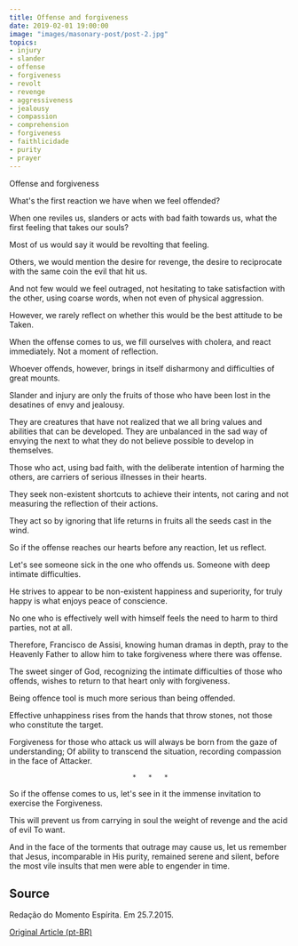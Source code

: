 ```yaml
---
title: Offense and forgiveness
date: 2019-02-01 19:00:00
image: "images/masonary-post/post-2.jpg"
topics: 
- injury
- slander
- offense
- forgiveness
- revolt
- revenge
- aggressiveness
- jealousy
- compassion
- comprehension
- forgiveness
- faithlicidade
- purity
- prayer
---
```


Offense and forgiveness

What's the first reaction we have when we feel offended?

When one reviles us, slanders or acts with bad faith towards us, what the
first feeling that takes our souls?

Most of us would say it would be revolting that feeling.

Others, we would mention the desire for revenge, the desire to reciprocate with the same
coin the evil that hit us.

And not few would we feel outraged, not hesitating to take satisfaction with
the other, using coarse words, when not even of physical aggression.

However, we rarely reflect on whether this would be the best attitude to be
Taken.

When the offense comes to us, we fill ourselves with cholera, and react immediately. Not
a moment of reflection.

Whoever offends, however, brings in itself disharmony and difficulties of
great mounts.

Slander and injury are only the fruits of those who have been lost in the desatines of
envy and jealousy.

They are creatures that have not realized that we all bring values and abilities that
can be developed. They are unbalanced in the sad way of envying the
next to what they do not believe possible to develop in themselves.

Those who act, using bad faith, with the deliberate intention of harming the
others, are carriers of serious illnesses in their hearts.

They seek non-existent shortcuts to achieve their intents, not caring and
not measuring the reflection of their actions.

They act so by ignoring that life returns in fruits all the seeds cast
in the wind.

So if the offense reaches our hearts before any reaction, let us reflect.

Let's see someone sick in the one who offends us. Someone with deep
intimate difficulties.

He strives to appear to be non-existent happiness and superiority, for
truly happy is what enjoys peace of conscience.

No one who is effectively well with himself feels the need to
harm to third parties, not at all.

Therefore, Francisco de Assisi, knowing human dramas in depth,
pray to the Heavenly Father to allow him to take forgiveness where there was offense.

The sweet singer of God, recognizing the intimate difficulties of those who offends,
wishes to return to that heart only with forgiveness.

Being offence tool is much more serious than being offended.

Effective unhappiness rises from the hands that throw stones, not those who
constitute the target.

Forgiveness for those who attack us will always be born from the gaze of understanding; Of
ability to transcend the situation, recording compassion in the face of
Attacker.

                                   *   *   *

So if the offense comes to us, let's see in it the immense invitation to exercise the
Forgiveness.

This will prevent us from carrying in soul the weight of revenge and the acid of evil
To want.

And in the face of the torments that outrage may cause us, let us remember that Jesus,
incomparable in His purity, remained serene and silent, before the most vile
insults that men were able to engender in time.

## Source
Redação do Momento Espírita.
Em 25.7.2015.

[Original Article (pt-BR)](http://www.momento.com.br/pt/ler_texto.php?id=4527)


